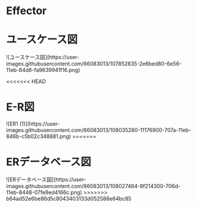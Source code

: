 # Effector

<h1>ユースケース図</h1>
![ユースケース図](https://user-images.githubusercontent.com/66083013/107852835-2e6bed80-6e56-11eb-84d8-fa9639941f16.png)

<<<<<<< HEAD
<h1>E-R図</h1>
![ER1 (1)](https://user-images.githubusercontent.com/66083013/108035280-11176900-707a-11eb-846b-c5b02c348881.png)
=======
<h1>ERデータベース図</h1>
![ERデータベース図](https://user-images.githubusercontent.com/66083013/108027464-8f214300-706d-11eb-8448-07fe9ed4166c.png)
>>>>>>> b64ad52e6be86d5c8043403133d052588e64bc85
